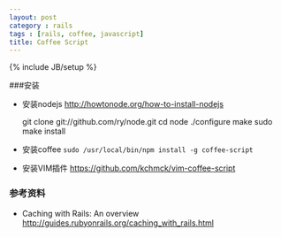 ```yaml
---
layout: post
category : rails
tags : [rails, coffee, javascript]
title: Coffee Script
---
```

{% include JB/setup %}

###安装

* 安装nodejs <http://howtonode.org/how-to-install-nodejs>

    git clone git://github.com/ry/node.git
    cd node
    ./configure
    make
    sudo make install

* 安装coffee `sudo /usr/local/bin/npm install -g coffee-script`

* 安装VIM插件 <https://github.com/kchmck/vim-coffee-script>


### 参考资料
* Caching with Rails: An overview <http://guides.rubyonrails.org/caching_with_rails.html>
